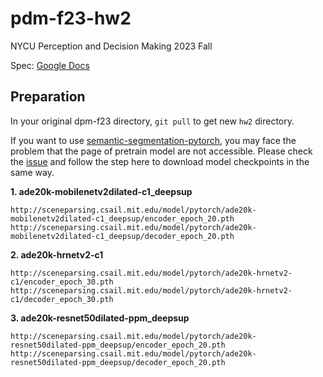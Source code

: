 # pdm-f23-hw2

NYCU Perception and Decision Making 2023 Fall

Spec: [Google Docs](https://drive.google.com/file/d/1LdzOZnM4sa_z1dcEKYHdXxHH_FsDKr_h/view?usp=sharing)

## Preparation
In your original dpm-f23 directory, `git pull` to get new `hw2` directory. 

If you want to use [semantic-segmentation-pytorch](https://github.com/CSAILVision/semantic-segmentation-pytorch), you may face the problem that the page of pretrain model are not accessible.
Please check the [issue](https://github.com/CSAILVision/semantic-segmentation-pytorch/issues/286) and follow the step here to download model checkpoints in the same way.

**1. ade20k-mobilenetv2dilated-c1_deepsup** 
```
http://sceneparsing.csail.mit.edu/model/pytorch/ade20k-mobilenetv2dilated-c1_deepsup/encoder_epoch_20.pth 
http://sceneparsing.csail.mit.edu/model/pytorch/ade20k-mobilenetv2dilated-c1_deepsup/decoder_epoch_20.pth
```

**2. ade20k-hrnetv2-c1** 
```
http://sceneparsing.csail.mit.edu/model/pytorch/ade20k-hrnetv2-c1/encoder_epoch_30.pth 
http://sceneparsing.csail.mit.edu/model/pytorch/ade20k-hrnetv2-c1/decoder_epoch_30.pth
```

**3. ade20k-resnet50dilated-ppm_deepsup** 
```
http://sceneparsing.csail.mit.edu/model/pytorch/ade20k-resnet50dilated-ppm_deepsup/encoder_epoch_20.pth 
http://sceneparsing.csail.mit.edu/model/pytorch/ade20k-resnet50dilated-ppm_deepsup/decoder_epoch_20.pth
```
